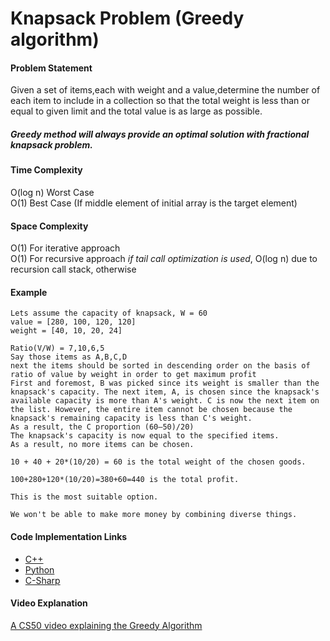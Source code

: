 # Knapsack Problem (Greedy algorithm)

#### Problem Statement

Given a set of items,each with weight and a value,determine the number of each item to include in a collection so that the total weight is less than or equal to given limit and the total value is as large as possible.

##### Greedy method will always provide an optimal solution with fractional knapsack problem.

#### Time Complexity

O(log n) Worst Case     
O(1) Best Case (If middle element of initial array is the target element)

#### Space Complexity

O(1) For iterative approach          
O(1) For recursive approach *if tail call optimization is used*, O(log n) due to recursion call stack, otherwise

#### Example

```
Lets assume the capacity of knapsack, W = 60
value = [280, 100, 120, 120]  
weight = [40, 10, 20, 24]

Ratio(V/W) = 7,10,6,5
Say those items as A,B,C,D
next the items should be sorted in descending order on the basis of ratio of value by weight in order to get maximum profit
First and foremost, B was picked since its weight is smaller than the knapsack's capacity. The next item, A, is chosen since the knapsack's available capacity is more than A's weight. C is now the next item on the list. However, the entire item cannot be chosen because the knapsack's remaining capacity is less than C's weight.
As a result, the C proportion (60–50)/20)
The knapsack's capacity is now equal to the specified items.
As a result, no more items can be chosen.

10 + 40 + 20*(10/20) = 60 is the total weight of the chosen goods.

100+280+120*(10/20)=380+60=440 is the total profit.

This is the most suitable option.

We won't be able to make more money by combining diverse things.

```

#### Code Implementation Links

- [C++](https://github.com/TheAlgorithms/C-Plus-Plus/blob/master/greedy_algorithms/knapsack.cpp)
- [Python](https://github.com/TheAlgorithms/Python/tree/master/knapsack)
- [C-Sharp](https://github.com/TheAlgorithms/C-Sharp/tree/master/Algorithms/Knapsack)

#### Video Explanation

[A CS50 video explaining the Greedy Algorithm](https://www.youtube.com/watch?v=Ou9OA0yQCYA)
